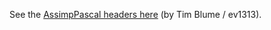 See the [AssimpPascal headers here](https://github.com/ev1313/Pascal-Assimp-Headers) (by Tim Blume / ev1313).

